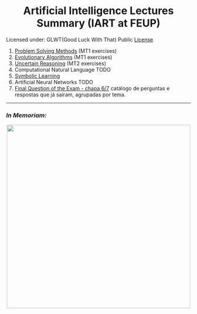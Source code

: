 <h1 align="center">Artificial Intelligence Lectures Summary (IART at FEUP)</h1>

Licensed under: GLWT(Good Luck With That) Public [License](LICENSE)

 1. [Problem Solving Methods](summary/problem_solving_methods.md) (MT1 exercises)
 3. [Evolutionary Algorithms](summary/evolution_algorithms.md) (MT1 exercises)
 5. [Uncertain Reasoning](summary/uncertain_reasoning.md) (MT2 exercises)
 7. Computational Natural Language TODO
 8. [Symbolic Learning](summary/symbolic_learning.md)
 9. Artificial Neural Networks TODO
 10. [Final Question of the Exam - chapa 6/7](summary/last_question.md) catálogo de perguntas e respostas que já saíram, agrupadas por tema.

---

<h3><i>In Memoriam:</i></h3>

<p align="center"><img src="https://upload.wikimedia.org/wikipedia/commons/thumb/b/b3/Comic_Sans_sample.svg/2000px-Comic_Sans_sample.svg.png" width="500px"/></p>
